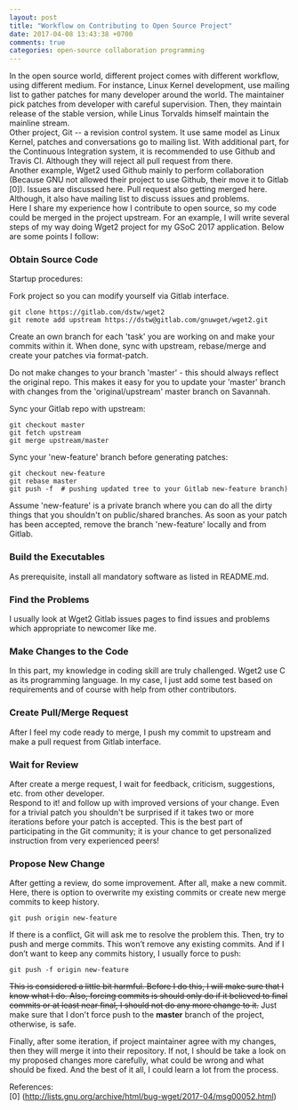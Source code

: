 ```yaml
---
layout: post
title: "Workflow on Contributing to Open Source Project"
date: 2017-04-08 13:43:38 +0700
comments: true
categories: open-source collaboration programming
---
```


In the open source world, different project comes with different workflow, using
different medium. For instance, Linux Kernel development, use mailing list to
gather patches for many developer around the world. The maintainer pick
patches from developer with careful supervision. Then, they maintain release of
the stable version, while Linus Torvalds himself maintain the mainline stream.  
Other project, Git -- a revision control system. It use same model as Linux
Kernel, patches and conversations go to mailing list. With additional part, for
the Continuous Integration system, it is recommended to use Github and Travis
CI. Although they will reject all pull request from there.  
Another example, Wget2 used Github mainly to perform collaboration (Because GNU
not allowed their project to use Github, their move it to Gitlab [0]). Issues are
discussed here. Pull request also getting merged here. Although, it also have
mailing list to discuss issues and problems.  
Here I share my experience how I contribute to open source, so my code could be
merged in the project upstream. For an example, I will write several steps of
my way doing Wget2 project for my GSoC 2017 application. Below are some points I
follow:

### Obtain Source Code

Startup procedures:

Fork project so you can modify yourself via Gitlab interface.

``` shell
git clone https://gitlab.com/dstw/wget2
git remote add upstream https://dstw@gitlab.com/gnuwget/wget2.git
```

Create an own branch for each 'task' you are working on and make your commits
within it. When done, sync with upstream, rebase/merge and create your patches
via format-patch.

Do not make changes to your branch 'master' - this should always reflect the
original repo. This makes it easy for you to update your 'master' branch with
changes from the 'original/upstream' master branch on Savannah.

Sync your Gitlab repo with upstream:

``` shell
git checkout master
git fetch upstream
git merge upstream/master
```

Sync your 'new-feature' branch before generating patches:

``` shell
git checkout new-feature
git rebase master
git push -f  # pushing updated tree to your Gitlab new-feature branch)
```

Assume 'new-feature' is a private branch where you can do all the dirty things
that you shouldn't on public/shared branches. As soon as your patch has been
accepted, remove the branch 'new-feature' locally and from Gitlab.

### Build the Executables

As prerequisite, install all mandatory software as listed in README.md.

### Find the Problems

I usually look at Wget2 Gitlab issues pages to find issues and problems which
appropriate to newcomer like me.

### Make Changes to the Code

In this part, my knowledge in coding skill are truly challenged. Wget2 use C as
its programming language. In my case, I just add some test based on requirements
and of course with help from other contributors.

### Create Pull/Merge Request

After I feel my code ready to merge, I push my commit to upstream and make a
pull request from Gitlab interface.

### Wait for Review

After create a merge request, I wait for feedback, criticism, suggestions, etc.
from other developer.  
Respond to it! and follow up with improved versions of your change. Even for a
trivial patch you shouldn't be surprised if it takes two or more iterations
before your patch is accepted. This is the best part of participating in the Git
community; it is your chance to get personalized instruction from very
experienced peers!

### Propose New Change

After getting a review, do some improvement. After all, make a new commit. Here,
there is option to overwrite my existing commits or create new merge commits to
keep history.

``` shell
git push origin new-feature
```

If there is a conflict, Git will ask me to resolve the problem this. Then, try
to push and merge commits. This won’t remove any existing commits. And if I
don’t want to keep any commits history, I usually force to push:

``` shell
git push -f origin new-feature
```

~~This is considered a little bit harmful. Before I do this, I will make sure
that I know what I do. Also, forcing commits is should only do if it believed to
final commits or at least near final, I should not do any more change to it.~~ 
Just make sure that I don't force push to the **master** branch of the project,
otherwise, is safe.

Finally, after some iteration, if project maintainer agree with my changes, then
they will merge it into their repository. If not, I should be take a look on my
proposed changes more carefully, what could be wrong and what should be fixed.
And the best of it all, I could learn a lot from the process.

References:  
[0] (http://lists.gnu.org/archive/html/bug-wget/2017-04/msg00052.html)
